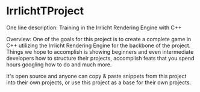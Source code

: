 IrrlichtTProject
================

One line description: Training in the Irrlicht Rendering Engine with C++

Overview: One of the goals for this project is to create a complete game in C++ utilizing the Irrlicht Rendering Engine for the backbone of the project. Things we hope to accomplish is showing beginners and even intermediate developers how to structure their projects, accomplish feats that you spend hours googling how to do and much more.


It's open source and anyone can copy & paste snippets from this project into their own projects, or use this project as a base for their own projects.
